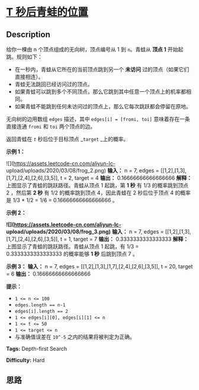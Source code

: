 # [T 秒后青蛙的位置][title]

## Description

给你一棵由 n 个顶点组成的无向树，顶点编号从 1 到 `n`。青蛙从 **顶点 1** 开始起跳。规则如下：

  * 在一秒内，青蛙从它所在的当前顶点跳到另一个 **未访问** 过的顶点（如果它们直接相连）。
  * 青蛙无法跳回已经访问过的顶点。
  * 如果青蛙可以跳到多个不同顶点，那么它跳到其中任意一个顶点上的机率都相同。
  * 如果青蛙不能跳到任何未访问过的顶点上，那么它每次跳跃都会停留在原地。

无向树的边用数组 `edges` 描述，其中 `edges[i] = [fromi, toi]` 意味着存在一条直接连通 `fromi` 和 `toi`
两个顶点的边。

返回青蛙在 _`t`_ 秒后位于目标顶点 _`target` _上的概率。



**示例 1：**

![](https://assets.leetcode-cn.com/aliyun-lc-
upload/uploads/2020/03/08/frog_2.png)
            **输入：** n = 7, edges = [[1,2],[1,3],[1,7],[2,4],[2,6],[3,5]], t = 2, target = 4    **输出：** 0.16666666666666666     **解释：** 上图显示了青蛙的跳跃路径。青蛙从顶点 1 起跳，第 **1 秒** 有 1/3 的概率跳到顶点 2 ，然后第 **2 秒** 有 1/2 的概率跳到顶点 4，因此青蛙在 2 秒后位于顶点 4 的概率是 1/3 * 1/2 = 1/6 = 0.16666666666666666 。     

**示例 2：**

**![](https://assets.leetcode-cn.com/aliyun-lc-
upload/uploads/2020/03/08/frog_3.png)**
            **输入：** n = 7, edges = [[1,2],[1,3],[1,7],[2,4],[2,6],[3,5]], t = 1, target = 7    **输出：** 0.3333333333333333    **解释：** 上图显示了青蛙的跳跃路径。青蛙从顶点 1 起跳，有 1/3 = 0.3333333333333333 的概率能够 **1 秒** 后跳到顶点 7 。     

**示例 3：**
            **输入：** n = 7, edges = [[1,2],[1,3],[1,7],[2,4],[2,6],[3,5]], t = 20, target = 6    **输出：** 0.16666666666666666    



**提示：**

  * `1 <= n <= 100`
  * `edges.length == n-1`
  * `edges[i].length == 2`
  * `1 <= edges[i][0], edges[i][1] <= n`
  * `1 <= t <= 50`
  * `1 <= target <= n`
  * 与准确值误差在 `10^-5` 之内的结果将被判定为正确。


**Tags:** Depth-first Search

**Difficulty:** Hard

## 思路

[title]: https://leetcode-cn.com/problems/frog-position-after-t-seconds
